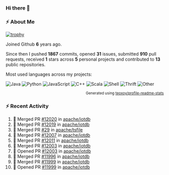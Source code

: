 ### Hi there 👋

### :zap: About Me

[![trophy](https://github-profile-trophy.vercel.app/?username=HTHou&theme=onedark)](https://github.com/ryo-ma/github-profile-trophy)
   
Joined Github **6** years ago.

Since then I pushed **1867** commits, opened **31** issues, submitted **910** pull requests, received **1** stars across **5** personal projects and contributed to **13** public repositories.

Most used languages across my projects:

![Java](https://img.shields.io/static/v1?style=flat-square&label=%E2%A0%80&color=555&labelColor=%23b07219&message=Java%EF%B8%B195.4%25)
![Python](https://img.shields.io/static/v1?style=flat-square&label=%E2%A0%80&color=555&labelColor=%233572A5&message=Python%EF%B8%B11.2%25)
![JavaScript](https://img.shields.io/static/v1?style=flat-square&label=%E2%A0%80&color=555&labelColor=%23f1e05a&message=JavaScript%EF%B8%B10.7%25)
![C++](https://img.shields.io/static/v1?style=flat-square&label=%E2%A0%80&color=555&labelColor=%23f34b7d&message=C%2B%2B%EF%B8%B10.5%25)
![Scala](https://img.shields.io/static/v1?style=flat-square&label=%E2%A0%80&color=555&labelColor=%23c22d40&message=Scala%EF%B8%B10.4%25)
![Shell](https://img.shields.io/static/v1?style=flat-square&label=%E2%A0%80&color=555&labelColor=%2389e051&message=Shell%EF%B8%B10.3%25)
![Thrift](https://img.shields.io/static/v1?style=flat-square&label=%E2%A0%80&color=555&labelColor=%23D12127&message=Thrift%EF%B8%B10.3%25)
![Other](https://img.shields.io/static/v1?style=flat-square&label=%E2%A0%80&color=555&labelColor=%23ededed&message=Other%EF%B8%B10.8%25)

<p align="right"><sub>Generated using <a href="https://github.com/marketplace/actions/profile-readme-stats">teoxoy/profile-readme-stats</a></sub></p>


<!--![](https://github.com/HTHou/HTHou/blob/output/github-contribution-grid-snake.svg)-->

<!--![Haonan Hou's github stats](https://github-readme-stats.vercel.app/api?username=HTHou&count_private=true&show_icons=true&theme=onedark)-->

<!--![Haonan Hou's wakatime stats](https://github-readme-stats.vercel.app/api/wakatime?username=HTHou&layout=compact&theme=onedark)-->

<!--![Top Langs](https://github-readme-stats.vercel.app/api/top-langs/?username=HTHou&theme=onedark&layout=compact)-->

### :zap: Recent Activity
<!--START_SECTION:activity-->
1. 🎉 Merged PR [#12020](https://github.com/apache/iotdb/pull/12020) in [apache/iotdb](https://github.com/apache/iotdb)
2. 🎉 Merged PR [#12019](https://github.com/apache/iotdb/pull/12019) in [apache/iotdb](https://github.com/apache/iotdb)
3. 🎉 Merged PR [#29](https://github.com/apache/tsfile/pull/29) in [apache/tsfile](https://github.com/apache/tsfile)
4. 🎉 Merged PR [#12007](https://github.com/apache/iotdb/pull/12007) in [apache/iotdb](https://github.com/apache/iotdb)
5. 🎉 Merged PR [#12011](https://github.com/apache/iotdb/pull/12011) in [apache/iotdb](https://github.com/apache/iotdb)
6. 🎉 Merged PR [#12003](https://github.com/apache/iotdb/pull/12003) in [apache/iotdb](https://github.com/apache/iotdb)
7. 💪 Opened PR [#12003](https://github.com/apache/iotdb/pull/12003) in [apache/iotdb](https://github.com/apache/iotdb)
8. 🎉 Merged PR [#11996](https://github.com/apache/iotdb/pull/11996) in [apache/iotdb](https://github.com/apache/iotdb)
9. 🎉 Merged PR [#11999](https://github.com/apache/iotdb/pull/11999) in [apache/iotdb](https://github.com/apache/iotdb)
10. 💪 Opened PR [#11999](https://github.com/apache/iotdb/pull/11999) in [apache/iotdb](https://github.com/apache/iotdb)
<!--END_SECTION:activity-->

<!--
**HTHou/HTHou** is a ✨ _special_ ✨ repository because its `README.md` (this file) appears on your GitHub profile.

Here are some ideas to get you started:

- 🔭 I’m currently working on ...
- 🌱 I’m currently learning ...
- 👯 I’m looking to collaborate on ...
- 🤔 I’m looking for help with ...
- 💬 Ask me about ...
- 📫 How to reach me: ...
- 😄 Pronouns: ...
- ⚡ Fun fact: ...
-->
